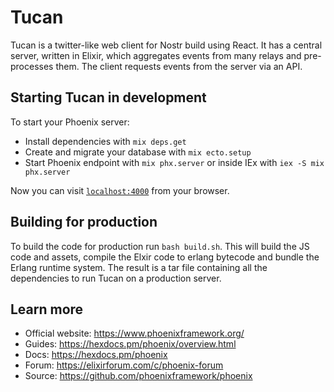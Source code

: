 # Tucan

Tucan is a twitter-like web client for Nostr build using React.  It has a central server, written in Elixir, which aggregates events from many relays and pre-processes them.  The client requests events from the server via an API.

## Starting Tucan in development

To start your Phoenix server:

  * Install dependencies with `mix deps.get`
  * Create and migrate your database with `mix ecto.setup`
  * Start Phoenix endpoint with `mix phx.server` or inside IEx with `iex -S mix phx.server`

Now you can visit [`localhost:4000`](http://localhost:4000) from your browser.

## Building for production

To build the code for production run `bash build.sh`.  This will build the JS code and assets, compile the Elxir code to erlang bytecode and bundle the Erlang runtime system.  The result is a tar file containing all the dependencies to run Tucan on a production server.

## Learn more

  * Official website: https://www.phoenixframework.org/
  * Guides: https://hexdocs.pm/phoenix/overview.html
  * Docs: https://hexdocs.pm/phoenix
  * Forum: https://elixirforum.com/c/phoenix-forum
  * Source: https://github.com/phoenixframework/phoenix
